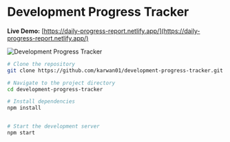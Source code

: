 # Development Progress Tracker

**Live Demo:** [https://daily-progress-report.netlify.app/](https://daily-progress-report.netlify.app/)

![Development Progress Tracker](https://via.placeholder.com/800x400?text=Development+Progress+Tracker)

```bash
# Clone the repository
git clone https://github.com/karwan01/development-progress-tracker.git

# Navigate to the project directory
cd development-progress-tracker

# Install dependencies
npm install


# Start the development server
npm start

```
